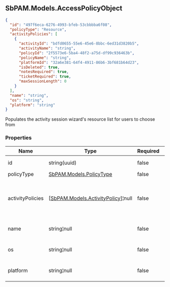 
<h2 id="tocS_SbPAM.Models.AccessPolicyObject">SbPAM.Models.AccessPolicyObject</h2>

<a id="schemasbpam.models.accesspolicyobject"></a>
<a id="schema_SbPAM.Models.AccessPolicyObject"></a>
<a id="tocSsbpam.models.accesspolicyobject"></a>
<a id="tocssbpam.models.accesspolicyobject"></a>

```json
{
  "id": "497f6eca-6276-4993-bfeb-53cbbbba6f08",
  "policyType": "Resource",
  "activityPolicies": [
    {
      "activityId": "bdfd0655-55e6-45e6-8bbc-6ed31d3820b5",
      "activityName": "string",
      "policyId": "2f5573e6-5ba4-48f2-a75d-df99c936463b",
      "policyName": "string",
      "platformId": "32a6e381-64f4-4911-86b6-3bf681b64d23",
      "isDeleted": true,
      "notesRequired": true,
      "ticketRequired": true,
      "maxSessionLength": 0
    }
  ],
  "name": "string",
  "os": "string",
  "platform": "string"
}

```

Populates the activity session wizard's resource list for users to choose from

### Properties

|Name|Type|Required|Restrictions|Description|
|---|---|---|---|---|
|id|string(uuid)|false|none|Managed Resource or Credential Id|
|policyType|[SbPAM.Models.PolicyType](../Models/sbpam.models.policytype.md)|false|none|none|
|activityPolicies|[[SbPAM.Models.ActivityPolicy](../Models/sbpam.models.activitypolicy.md)]¦null|false|none|[Each activity session wizard resource has a list of matching activity + policy entries]|
|name|string¦null|false|none|Name to display - flattened from resource/credential|
|os|string¦null|false|none|Resource OS or the Credential resource|
|platform|string¦null|false|none|Platform - flattened from resource/credential|


